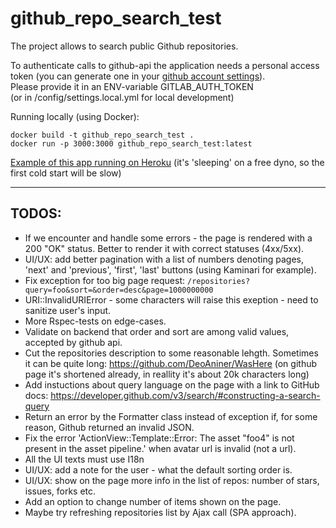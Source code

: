 # github_repo_search_test

The project allows to search public Github repositories.         

To authenticate calls to github-api the application needs a personal access token (you can generate one in your [github account settings](https://github.com/settings/tokens)).         
Please provide it in an ENV-variable GITLAB_AUTH_TOKEN      
(or in /config/settings.local.yml for local development)         

Running locally (using Docker):
```
docker build -t github_repo_search_test .
docker run -p 3000:3000 github_repo_search_test:latest
```

[Example of this app running on Heroku](https://gorg-repo-search.herokuapp.com/repositories)
(it's 'sleeping' on a free dyno, so the first cold start will be slow)

----

## TODOS:

- If we encounter and handle some errors - the page is rendered with a 200 "OK" status. Better to render it with correct statuses (4xx/5xx).
- UI/UX: add better pagination with a list of numbers denoting pages, 'next' and 'previous', 'first', 'last' buttons (using Kaminari for example).
- Fix exception for too big page request: `/repositories?query=foo&sort=&order=desc&page=1000000000`
- URI::InvalidURIError - some characters will raise this exeption - need to sanitize user's input. 
- More Rspec-tests on edge-cases.
- Validate on backend that order and sort are among valid values, accepted by github api.
- Cut the repositories description to some reasonable lehgth. Sometimes it can be quite long: https://github.com/DeoAniner/WasHere (on github page it's shortened already, in reallity it's about 20k characters long)        
- Add instuctions about query language on the page with a link to GitHub docs: https://developer.github.com/v3/search/#constructing-a-search-query
- Return an error by the Formatter class instead of exception if, for some reason, Github returned an invalid JSON.        
- Fix the error 'ActionView::Template::Error: The asset "foo4" is not present in the asset pipeline.' when avatar url is invalid (not a url).     
- All the UI texts must use I18n
- UI/UX: add a note for the user - what the default sorting order is.
- UI/UX: show on the page more info in the list of repos: number of stars, issues, forks etc.
- Add an option to change number of items shown on the page.
- Maybe try refreshing repositories list by Ajax call (SPA approach).


